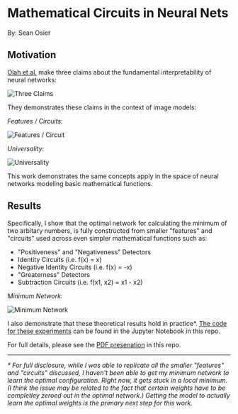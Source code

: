 # Mathematical Circuits in Neural Nets

By: Sean Osier

## Motivation

[Olah et al.](https://distill.pub/2020/circuits/zoom-in/) make three claims about the fundamental interpretability of neural networks:

![Three Claims](https://user-images.githubusercontent.com/13408985/189792395-8c4ee31b-3d4b-42db-aa62-6a05e3ae6b0c.png)

They demonstrates these claims in the context of image models:

*Features / Circuits:*

![Features / Circuit](https://user-images.githubusercontent.com/13408985/189792613-42663d32-3e48-4a3b-846d-331714dca639.png)

*Universality:*

![Universality](https://user-images.githubusercontent.com/13408985/189792851-3a05d17b-cb22-4b7f-a6fd-09775510401a.png)

This work demonstrates the same concepts apply in the space of neural networks modeling basic mathematical functions.

## Results

Specifically, I show that the optimal network for calculating the minimum of two arbitary numbers, is fully constructed from smaller "features" and "circuits" used across even simpler mathematical functions such as:
 - "Positiveness" and "Negativeness" Detectors
 - Identity Circuits (i.e. f(x) = x)
 - Negative Identity Circuits (i.e. f(x) = -x)
 - "Greaterness" Detectors
 - Subtraction Circuits (i.e. f(x1, x2) = x1 - x2)
 
*Minimum Network:*

![Minimum Network](https://user-images.githubusercontent.com/13408985/189795184-f6bc5477-dde0-4042-b200-559a2f02f10d.png)

I also demonstrate that these theoretical results hold in practice*. [The code for these experiments](Mathematical_Circuits.ipynb) can be found in the Jupyter Notebook in this repo. 

For full details, please see the [PDF presenation](Basic_Neural_Network_Circuits.pdf) in this repo.

--- 

_* For full disclosure, while I was able to replicate all the smaller "features" and "circuits" discussed, I haven't been able to get my minimum network to learn the optimal configuration. Right now, it gets stuck in a local minimum. (I think the issue may be related to the fact that certain weights have to be completley zeroed out in the optimal network.) Getting the model to actually learn the optimal weights is the primary next step for this work._
